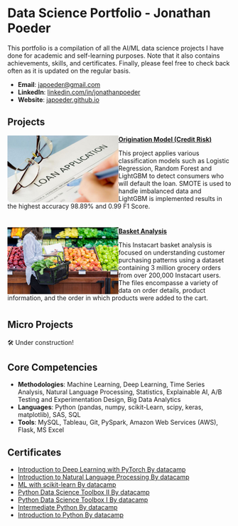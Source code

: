 
# Data Science Portfolio - Jonathan Poeder
This portfolio is a compilation of all the AI/ML data science projects I have done for academic and self-learning purposes. Note that it also contains achievements, skills, and certificates. Finally, please feel free to check back often as it is updated on the regular basis.

- **Email**: [japoeder@gmail.com](mailto:japoeder@gmail.com)
- **LinkedIn**: [linkedin.com/in/jonathanpoeder](https://www.linkedin.com/in/jonathanpoeder/)
- **Website**: [japoeder.github.io](https://japoeder.github.io)

<!--
## Achievements
- Example 1
- Example 2
-->

## Projects

<img align="left" width="250" height="150" src="https://github.com/japoeder/Portfolio/blob/master/Images/loanapp.jpg"> **[Origination Model (Credit Risk)](https://github.com/japoeder/Origination-Model-Project)** 

This project applies various classification models such as Logistic Regression, Random Forest and LightGBM to detect consumers who will default the loan. SMOTE is used to handle imbalanced data and LightGBM is implemented results in the highest accuracy 98.89% and 0.99 F1 Score.

#


<img align="left" width="250" height="150" src="https://github.com/japoeder/Portfolio/blob/master/Images/groceries.jpeg"> **[Basket Analysis](https://github.com/japoeder/Basket-Analysis)**

This Instacart basket analysis is focused on understanding customer purchasing patterns using a dataset containing 3 million grocery orders from over 200,000 Instacart users. The files encompasse a variety of data on order details, product information, and the order in which products were added to the cart.

#

## Micro Projects

🛠️ Under construction!

## Core Competencies

- **Methodologies**: Machine Learning, Deep Learning, Time Series Analysis, Natural Language Processing, Statistics, Explainable AI, A/B Testing and Experimentation Design, Big Data Analytics
- **Languages**: Python (pandas, numpy, scikit-Learn, scipy, keras, matplotlib), SAS, SQL
- **Tools**: MySQL, Tableau, Git, PySpark, Amazon Web Services (AWS), Flask, MS Excel

## Certificates

- [Introduction to Deep Learning with PyTorch By datacamp](https://github.com/japoeder/Portfolio/blob/master/Certificates/intro_to_DL_w_pytorch.pdf)
- [Introduction to Natural Language Processing By datacamp](https://github.com/japoeder/Portfolio/blob/master/Certificates/intro_to_nlp.pdf)
- [ML with scikit-learn By datacamp](https://github.com/japoeder/Portfolio/blob/master/Certificates/machine_learning_w_sklearn.pdf)
- [Python Data Science Toolbox II By datacamp](https://github.com/japoeder/Portfolio/blob/master/Certificates/data_science_toolkit_2.pdf)
- [Python Data Science Toolbox I By datacamp](https://github.com/japoeder/Portfolio/blob/master/Certificates/data_science_toolkit_1.pdf)
- [Intermediate Python By datacamp](https://github.com/japoeder/Portfolio/blob/master/Certificates/intermediate_python.pdf)
- [Introduction to Python By datacamp](https://github.com/japoeder/Portfolio/blob/master/Certificates/introduction_to_python.pdf)